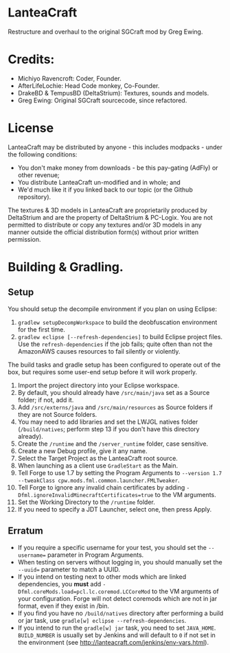 LanteaCraft
================
Restructure and overhaul to the original SGCraft mod by Greg Ewing.


Credits:
================
* Michiyo Ravencroft: Coder, Founder.
* AfterLifeLochie: Head Code monkey, Co-Founder. 
* DrakeBD & TempusBD (DeltaStrium): Textures, sounds and models.
* Greg Ewing: Original SGCraft sourcecode, since refactored.

License
================
LanteaCraft may be distributed by anyone - this includes modpacks - under the following conditions:
* You don't make money from downloads - be this pay-gating (AdFly) or other revenue;
* You distribute LanteaCraft un-modified and in whole; and
* We'd much like it if you linked back to our topic (or the Github repository).

The textures & 3D models in LanteaCraft are proprietarily produced by DeltaStrium and are the property of DeltaStrium & PC-Logix. You are not permitted to distribute or copy any textures and/or 3D models in any manner outside the official distribution form(s) without prior written permission.

Building & Gradling.
================

Setup
----------------
You should setup the decompile environment if you plan on using Eclipse:

1. `gradlew setupDecompWorkspace` to build the deobfuscation environment for the first time.
2. `gradlew eclipse [--refresh-dependencies]` to build Eclipse project files. Use the `refresh-dependencies` if the job fails; quite often than not the AmazonAWS causes resources to fail silently or violently.


The build tasks and gradle setup has been configured to operate out of the box, but requires some user-end setup before it will work properly.

1. Import the project directory into your Eclipse workspace.
2. By default, you should already have `/src/main/java` set as a Source folder; if not, add it.
3. Add `/src/externs/java` and `/src/main/resources` as Source folders if they are not Source folders.
4. You may need to add libraries and set the LWJGL natives folder (`/build/natives`; perform step 13 if you don't have this directory already).
5. Create the `/runtime` and the `/server_runtime` folder, case sensitive.
6. Create a new Debug profile, give it any name.
7. Select the Target Project as the LanteaCraft root source.
8. When launching as a client use `GradleStart` as the Main.
9. Tell Forge to use 1.7 by setting the Program Arguments to `--version 1.7 --tweakClass cpw.mods.fml.common.launcher.FMLTweaker`.
10. Tell Forge to ignore any invalid chain certificates by adding `-Dfml.ignoreInvalidMinecraftCertificates=true` to the VM arguments.
11. Set the Working Directory to the `/runtime` folder.
12. If you need to specify a JDT Launcher, select one, then press Apply.

Erratum
----------------
* If you require a specific username for your test, you should set the `--username=` parameter in Program Arguments.
* When testing on servers without logging in, you should manually set the `--uuid=` parameter to match a UUID.
* If you intend on testing next to other mods which are linked dependencies, you **must** add `-Dfml.coreMods.load=pcl.lc.coremod.LCCoreMod` to the VM arguments of your configuration. Forge will not detect coremods which are not in jar format, even if they exist in /bin.
* If you find you have no `/build/natives` directory after performing a build or jar task, use `gradle[w] eclipse --refresh-dependencies`.
* If you intend to run the `gradle[w] jar` task, you need to set `JAVA_HOME`. `BUILD_NUMBER` is usually set by Jenkins and will default to `0` if not set in the environment (see http://lanteacraft.com/jenkins/env-vars.html).
